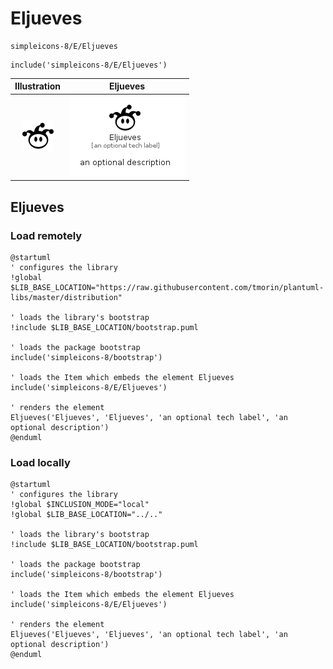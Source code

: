 # Eljueves


```text
simpleicons-8/E/Eljueves
```

```text
include('simpleicons-8/E/Eljueves')
```



| Illustration | Eljueves |
| :---: | :---: |
| ![illustration for Illustration](../../simpleicons-8/E/Eljueves.png) | ![illustration for Eljueves](../../simpleicons-8/E/Eljueves.Local.png) |




## Eljueves

### Load remotely
```plantuml
@startuml
' configures the library
!global $LIB_BASE_LOCATION="https://raw.githubusercontent.com/tmorin/plantuml-libs/master/distribution"

' loads the library's bootstrap
!include $LIB_BASE_LOCATION/bootstrap.puml

' loads the package bootstrap
include('simpleicons-8/bootstrap')

' loads the Item which embeds the element Eljueves
include('simpleicons-8/E/Eljueves')

' renders the element
Eljueves('Eljueves', 'Eljueves', 'an optional tech label', 'an optional description')
@enduml
```

### Load locally
```plantuml
@startuml
' configures the library
!global $INCLUSION_MODE="local"
!global $LIB_BASE_LOCATION="../.."

' loads the library's bootstrap
!include $LIB_BASE_LOCATION/bootstrap.puml

' loads the package bootstrap
include('simpleicons-8/bootstrap')

' loads the Item which embeds the element Eljueves
include('simpleicons-8/E/Eljueves')

' renders the element
Eljueves('Eljueves', 'Eljueves', 'an optional tech label', 'an optional description')
@enduml
```

